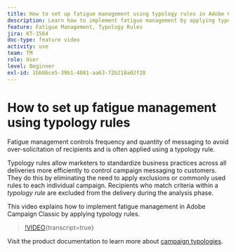 ```yaml
---
title: How to set up fatigue management using typology rules in Adobe Campaign Classic
description: Learn how to implement fatigue management by applying typology rules.
feature: Fatigue Management, Typology Rules
jira: KT-1564
doc-type: feature video
activity: use
team: TM
role: User
level: Beginner
exl-id: 1bb86ce5-39b1-4081-aa63-72b218a02f28
---
```

# How to set up fatigue management using typology rules

Fatigue management controls frequency and quantity of messaging to avoid over-solicitation of recipients and is often applied using a typology rule.

Typology rules allow marketers to standardize business practices across all deliveries more efficiently to control campaign messaging to customers. They do this by eliminating the need to apply exclusions or commonly used rules to each individual campaign. Recipients who match criteria within a *typology rule* are excluded from the delivery during the analysis phase.

This video explains how to implement fatigue management in Adobe Campaign Classic by applying typology rules.

>[!VIDEO](https://video.tv.adobe.com/v/25090?quality=12&learn=on){transcript=true}

Visit the product documentation to learn more about [campaign typologies](https://experienceleague.adobe.com/docs/campaign-classic/using/orchestrating-campaigns/campaign-optimization/about-campaign-typologies.html?lang=en).
